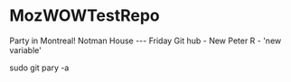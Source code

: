 # MozWOWTestRepo
Party in Montreal!
Notman House --- Friday 
Git hub - New Peter
R - 'new variable'

sudo git pary -a 
